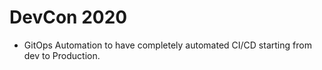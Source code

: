 # DevCon 2020
* GitOps Automation to have completely automated CI/CD starting from dev to Production.

# 
